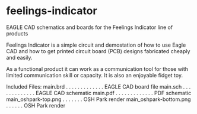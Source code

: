 # feelings-indicator
EAGLE CAD schematics and boards for the Feelings Indicator line of products

Feelings Indicator is a simple circuit and demostation of how to use Eagle
CAD and how to get printed circuit board (PCB) designs fabricated cheaply
and easily. 

As a functional product it can work as a communication tool for those with
limited communication skill or capacity. It is also an enjoyable fidget toy.

Included Files:
main.brd   . . . . . . . . . . . . . EAGLE CAD board file
main.sch   . . . . . . . . . . . . . EAGLE CAD schematic
main.pdf   . . . . . . . . . . . . . PDF schematic
main_oshpark-top.png   . . . . . . . OSH Park render
main_oshpark-bottom.png  . . . . . . OSH Park render

